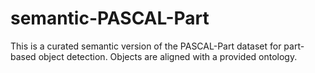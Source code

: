 # semantic-PASCAL-Part
This is a curated semantic version of the PASCAL-Part dataset for part-based object detection. Objects are aligned with a provided ontology.
